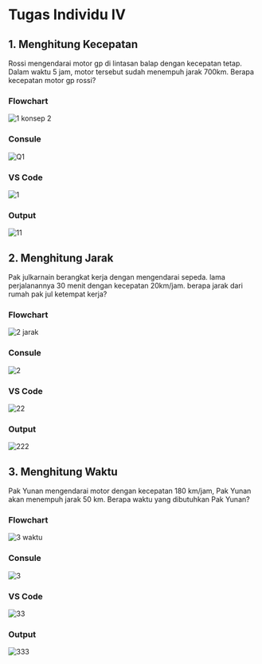 # Tugas Individu IV
## 1. Menghitung Kecepatan
Rossi mengendarai motor gp di lintasan balap dengan kecepatan tetap. Dalam waktu 5 jam, motor tersebut sudah menempuh jarak 700km. Berapa kecepatan motor gp rossi?
### Flowchart
![1 konsep 2](https://user-images.githubusercontent.com/93004722/139460935-36198603-5323-41ea-bb2b-96d98861c6c0.png)
### Consule
![Q1](https://user-images.githubusercontent.com/93004722/139461441-da5e125f-144c-42b2-bf78-66ad29e123c6.PNG)
### VS Code
![1](https://user-images.githubusercontent.com/93004722/139461709-1a702b18-af08-49c5-84ed-cdd9428565ad.png)
### Output
![11](https://user-images.githubusercontent.com/93004722/139461793-6e98fdfb-cc1b-4662-b9b2-2966fd15f82a.PNG)
## 2. Menghitung Jarak
Pak julkarnain berangkat kerja dengan mengendarai sepeda. lama perjalanannya 30 menit dengan kecepatan 20km/jam. berapa jarak dari rumah pak jul ketempat kerja?
### Flowchart
![2 jarak](https://user-images.githubusercontent.com/93004722/139466966-c57c4bee-ff16-421d-be7c-c5f60012131c.png)
### Consule
![2](https://user-images.githubusercontent.com/93004722/139467035-d4e1d0e0-2ca9-4b8c-9dd6-254da94010c9.PNG)
### VS Code
![22](https://user-images.githubusercontent.com/93004722/139467117-af3377b2-2154-4896-bc87-f23bdc720bff.png)
### Output
![222](https://user-images.githubusercontent.com/93004722/139467179-bc2b4f3a-2e13-4475-a8a9-b953d693e23c.PNG)
## 3. Menghitung Waktu
Pak Yunan mengendarai motor dengan kecepatan 180 km/jam, Pak Yunan akan menempuh jarak 50 km. Berapa waktu yang dibutuhkan Pak Yunan?
### Flowchart
![3 waktu](https://user-images.githubusercontent.com/93004722/139468862-5a2a79a9-f136-4fd9-bf3b-82c9be632230.png)
### Consule
![3](https://user-images.githubusercontent.com/93004722/139469036-af9cb9fc-f95f-42d8-9454-b56921d39083.PNG)
### VS Code
![33](https://user-images.githubusercontent.com/93004722/139469063-6f4995f2-bf6b-4700-955f-f3e902db34a1.png)
### Output
![333](https://user-images.githubusercontent.com/93004722/139469103-ed6b1f19-9c14-4712-aefd-8cf1b21200fa.PNG)
